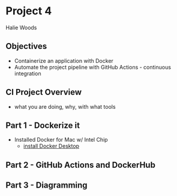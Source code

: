 # Project 4
Halie Woods

## Objectives
- Containerize an application with Docker
- Automate the project pipeline with GitHub Actions - continuous integration

## CI Project Overview
- what you are doing, why, with what tools

## Part 1 - Dockerize it
- Installed Docker for Mac w/ Intel Chip
    - [install Docker Desktop](https://docs.docker.com/desktop/install/linux-install/)


## Part 2 - GitHub Actions and DockerHub

## Part 3 - Diagramming
